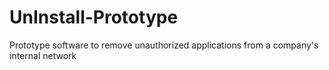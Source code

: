 # UnInstall-Prototype
Prototype software to remove unauthorized applications from a company's internal network
